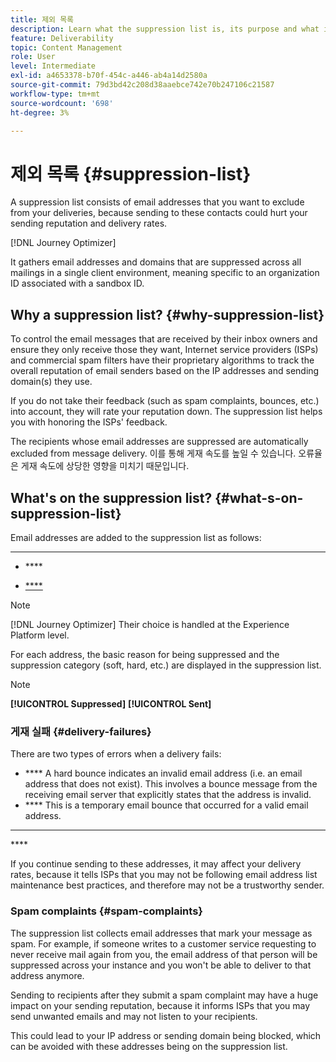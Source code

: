 ```yaml
---
title: 제외 목록
description: Learn what the suppression list is, its purpose and what is included in it.
feature: Deliverability
topic: Content Management
role: User
level: Intermediate
exl-id: a4653378-b70f-454c-a446-ab4a14d2580a
source-git-commit: 79d3bd42c208d38aaebce742e70b247106c21587
workflow-type: tm+mt
source-wordcount: '698'
ht-degree: 3%

---
```


# 제외 목록 {#suppression-list}

A suppression list consists of email addresses that you want to exclude from your deliveries, because sending to these contacts could hurt your sending reputation and delivery rates.

[!DNL Journey Optimizer]

It gathers email addresses and domains that are suppressed across all mailings in a single client environment, meaning specific to an organization ID associated with a sandbox ID.

## Why a suppression list? {#why-suppression-list}

To control the email messages that are received by their inbox owners and ensure they only receive those they want, Internet service providers (ISPs) and commercial spam filters have their proprietary algorithms to track the overall reputation of email senders based on the IP addresses and sending domain(s) they use.

If you do not take their feedback (such as spam complaints, bounces, etc.) into account, they will rate your reputation down. The suppression list helps you with honoring the ISPs&#39; feedback.

The recipients whose email addresses are suppressed are automatically excluded from message delivery. 이를 통해 게재 속도를 높일 수 있습니다. 오류율은 게재 속도에 상당한 영향을 미치기 때문입니다.

## What&#39;s on the suppression list? {#what-s-on-suppression-list}

Email addresses are added to the suppression list as follows:

* ********

* **** [](../configuration/retries.md)

* [****](../configuration/manage-suppression-list.md#add-addresses-and-domains)

[](#delivery-failures)

>[!NOTE]
>
>[!DNL Journey Optimizer] Their choice is handled at the Experience Platform level. [](../messages/consent.md)

For each address, the basic reason for being suppressed and the suppression category (soft, hard, etc.) are displayed in the suppression list. [](../configuration/manage-suppression-list.md)

>[!NOTE]
>
>**[!UICONTROL Suppressed]** ****[](../building-journeys/read-segment.md)[](../building-journeys/journeys-message.md)******[!UICONTROL Sent]**
>
>[](../reports/live-report.md)[](../reports/global-report.md) [](https://experienceleague.adobe.com/docs/experience-platform/query/api/getting-started.html)

### 게재 실패 {#delivery-failures}

There are two types of errors when a delivery fails:

* **** A hard bounce indicates an invalid email address (i.e. an email address that does not exist). This involves a bounce message from the receiving email server that explicitly states that the address is invalid.
* **** This is a temporary email bounce that occurred for a valid email address.

****

****<!--or an **ignored** error--> [](../configuration/retries.md)

If you continue sending to these addresses, it may affect your delivery rates, because it tells ISPs that you may not be following email address list maintenance best practices, and therefore may not be a trustworthy sender.

### Spam complaints {#spam-complaints}

The suppression list collects email addresses that mark your message as spam. For example, if someone writes to a customer service requesting to never receive mail again from you, the email address of that person will be suppressed across your instance and you won&#39;t be able to deliver to that address anymore.

Sending to recipients after they submit a spam complaint may have a huge impact on your sending reputation, because it informs ISPs that you may send unwanted emails and may not listen to your recipients.

This could lead to your IP address or sending domain being blocked, which can be avoided with these addresses being on the suppression list.
